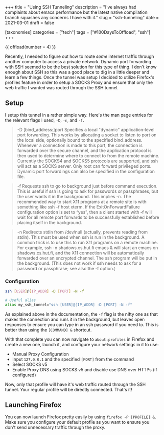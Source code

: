 +++
title = "Using SSH Tunneling"
description = "I've always had complaints about emacs performance but the latest native compilation branch squashes any concerns I have with it."
slug = "ssh-tunneling"
date = 2021-03-01
draft = false

[taxonomies]
categories = ["tech"]
tags = ["#100DaysToOffload", "ssh"]
+++

{{ offload(number = 4) }}

Recently, I needed to figure out how to route _some_ internet traffic through another computer to access a private network. Dynamic port forwarding with SSH seemed to be the best solution for this type of thing. I don't know enough about SSH so this was a good place to dig in a little deeper and learn a few things. Once the tunnel was setup I decided to utilize Firefox's profiles feature in order to setup a SOCKS Proxy and ensure that only the web traffic I wanted was routed through the SSH tunnel.

## Setup

I setup this tunnel in a rather simple way. Here's the man page entries for the relevant flags I used, `-D`, `-n`, and `-f`.

> -D [bind_address:]port
> Specifies a local "dynamic" application-level port forwarding.  This works by allocating a socket to listen to port on the local side, optionally bound to the specified bind_address.  Whenever a connection is made to this port, the connection is forwarded over the secure channel, and the application protocol is then used to determine where to connect to from the remote machine.  Currently the SOCKS4 and SOCKS5 protocols are supported, and ssh will act as a SOCKS server.  Only root can forward privileged ports.  Dynamic port forwardings can also be specified in the configuration file.

> -f 
> Requests ssh to go to background just before command execution.  This is useful if ssh is going to ask for passwords or passphrases, but the user wants it in the background.  This implies -n.  The recommended way to start X11 programs at a remote site is with something like ssh -f host xterm. If the ExitOnForwardFailure configuration option is set to “yes”, then a client started with -f will wait for all remote port forwards to be successfully established before placing itself in the background.

> -n
> Redirects stdin from /dev/null (actually, prevents reading from stdin).  This must be used when ssh is run in the background.  A common trick is to use this to run X11 programs on a remote machine.  For example, ssh -n shadows.cs.hut.fi emacs & will start an emacs on shadows.cs.hut.fi, and the X11 connection will be automatically forwarded over an encrypted channel.  The ssh program will be put in the background.  (This does not work if ssh needs to ask for a password or passphrase; see also the -f option.)

### Configuration
```bash
ssh [USER]@[IP_ADDR] -D [PORT] -N -f

# Useful alias
alias my_ssh_tunnel="ssh [USER]@[IP_ADDR] -D [PORT] -N -f"
```

As explained above in the documentation, the `-f` flag is the nifty one as that makes the connection and runs it in the background, but leaves open responses to ensure you can type in an ssh password if you need to. This is better than using the `[COMMAND] &` shortcut.

With that complete you can now navigate to `about:profiles` in Firefox and create a new one, launch it, and configure your network settings in it to use:
- Manual Proxy Configuration
- Input `127.0.0.1` and the specified `[PORT]` from the command
- Select SOCKS v5
- Enable Proxy DNS using SOCKS v5 and disable use DNS over HTTPs (if configured)

Now, only that profile will have it's web traffic routed through the SSH tunnel. Your regular profile will be directly connected. That's it!

## Launching Firefox
You can now launch Firefox pretty easily by using `firefox -P [PROFILE] &`. Make sure you configure your default profile as you want to ensure you don't send unnecessary traffic through the proxy. 

